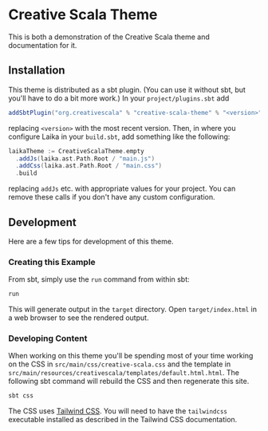 # Creative Scala Theme

This is both a demonstration of the Creative Scala theme and documentation for it.


## Installation

This theme is distributed as a sbt plugin. (You can use it without sbt, but you'll have to do a bit more work.) In your `project/plugins.sbt` add

```scala
addSbtPlugin("org.creativescala" % "creative-scala-theme" % "<version>")
```

replacing `<version>` with the most recent version. Then, in where you configure Laika in your `build.sbt`, add something like the following:

```scala
laikaTheme := CreativeScalaTheme.empty
  .addJs(laika.ast.Path.Root / "main.js")
  .addCss(laika.ast.Path.Root / "main.css")
  .build
```

replacing `addJs` etc. with appropriate values for your project. You can remove these calls if you don't have any custom configuration.


## Development

Here are a few tips for development of this theme.


### Creating this Example

From sbt, simply use the `run` command from within sbt:

```bash
run
```

This will generate output in the `target` directory. Open `target/index.html` in a web browser to see the rendered output.


### Developing Content

When working on this theme you'll be spending most of your time working on the CSS in `src/main/css/creative-scala.css` and the template in `src/main/resources/creativescala/templates/default.html.html`. The following sbt command will rebuild the CSS and then regenerate this site.

```bash
sbt css
```

The CSS uses [Tailwind CSS][tailwind]. You will need to have the `tailwindcss` executable installed as described in the Tailwind CSS documentation.

[tailwind]: https://tailwindcss.com/docs
